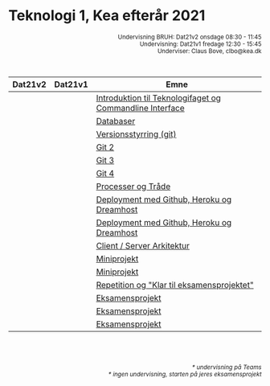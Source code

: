 <script src="https://code.jquery.com/jquery-3.2.1.min.js"></script>
<script src="script.js"></script>

# Teknologi 1, Kea efterår 2021
<div style="text-align:right"><small>
Undervisning BRUH: Dat21v2 onsdage 08:30 - 11:45 <br>    
Undervisning: Dat21v1 fredage 12:30 - 15:45 <br>    
Underviser: Claus Bove, clbo@kea.dk <br>
<br><br>
</small>  
</div>

| Dat21v2 | Dat21v1 | Emne | 
|:---|:---| --- |
||| [Introduktion til Teknologifaget og Commandline Interface](1.md)|
||| [Databaser](2.md)|
||| [Versionsstyrring (git)](3.md)|
||| [Git 2](4.md)|
||| [Git 3](5.md)|
||| [Git 4](6.md)|
||| [Processer og Tråde](7.md)|
||| [Deployment med Github, Heroku og Dreamhost](8.md)|
||| [Deployment med Github, Heroku og Dreamhost](9.md)|
||| [Client / Server Arkitektur](10.md) |
||| [Miniprojekt](11.md)|
||| [Miniprojekt](12.md)|
||| [Repetition og "Klar til eksamensprojektet"](13.md)|
||| [Eksamensprojekt](14.md)|
||| [Eksamensprojekt](15.md)|
||| [Eksamensprojekt](16.md)|

<br><br>
<div style='text-align:right'><i><small>* undervisning på Teams</small></i></div>
<div style='text-align:right'><i><small>* ingen undervisning, starten på jeres eksamensprojekt</small></i></div>

<script>  
var dates = [
	{dat21v2: '25/08', dat21v1: '27/08'},
	{dat21v2: '01/09', dat21v1:'03/09' },
	{dat21v2: '08/09*', dat21v1:'10/09' },
	{dat21v2: '15/09', dat21v1:'17/09' 	},
	{dat21v2: '22/09*', dat21v1:'24/09'},
	{dat21v2: '29/09', dat21v1:'01/10'  },
	{dat21v2: '06/10*', dat21v1:'08/10'  },
	{dat21v2: '13/10', dat21v1:'15/10' },

	{dat21v2:'20/10*', dat21v1:'22/10' },

	{dat21v2:'27/10', dat21v1:'29/10'},
	{dat21v2:'03/11**', dat21v1:'05/11'},
	{dat21v2:'10/11', dat21v1:'12/11'},
	{dat21v2:'17/11*', dat21v1:'19/11'},
	{dat21v2:'24/11', dat21v1:'26/11'},
	{dat21v2:'01/12*', dat21v1:'03/12' },
	{dat21v2:'08/12', dat21v1:'10/12'},

]
var table = document.getElementsByTagName("table");  
var tbody = document.getElementsByTagName("tbody")
var rows = document.getElementsByTagName("tr");  
for(i = 1; i < rows.length; i++){  
  var tds = rows[i].getElementsByTagName("td"); 
  tds[0].innerHTML= dates[i-1].dat21v2; 
  tds[1].innerHTML= dates[i-1].dat21v1;
}
/*
var section = document.getElementById('downloads');
console.log(section)
var ar = section.getElementsByTagName("a");

for (i = 0; i < ar.length; ++i)
   ar[i].style.display = "none";
*/

</script>
